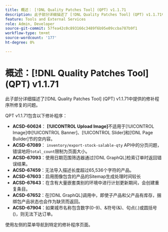```yaml
---
title: 概述： [!DNL Quality Patches Tool] (QPT) v1.1.71
description: 此子部分详细描述了 [!DNL Quality Patches Tool] (QPT) v1.1.71中提供的修补程序所修复的问题。
feature: Tools and External Services
role: Admin, Developer
source-git-commit: 57fea42c0c893166c3489f6b95e09ccba787b9f1
workflow-type: tm+mt
source-wordcount: '177'
ht-degree: 0%

---
```


# 概述：[!DNL Quality Patches Tool] (QPT) v1.1.71

此子部分详细描述了[!DNL Quality Patches Tool] (QPT) v1.1.71中提供的修补程序所修复的问题。

QPT v1.1.71包含以下修补程序：


* **ACSD-60624**： **[!UICONTROL Upload Image]**&#x200B;不适用于[!UICONTROL Image]中[!UICONTROL Banner]、[!UICONTROL Slider]和[!DNL Page Builder]节的空内容。
* **ACSD-67089**： `inventory/export-stock-salable-qty` API中的分页问题，错误地将`total_count`限制为页面大小。
* **ACSD-67093**：使用日期范围筛选器通过[!DNL GraphQL]检索订单时返回错误结果。
* **ACSD-67459**：无法导入描述长度超过65,536个字符的产品。
* **ACSD-67603**：启用图像包含的产品的Sitemap生成处理时间较长
* **ACSD-67643**：在含有大量嵌套类别的环境中进行计划更新期间，会创建重复条目。
* **ACSD-67652**：在[!DNL GraphQL]调用中，即使子产品和父产品有库存，捆绑包产品状态也会作为缺货而返回。
* **ACSD-67904**：如果城市名称包含数字(0-9)、&amp;符号(&amp;)、句点(.)或圆括号()，则无法下达订单。

使用左侧的菜单导航到特定的修补程序页面。

